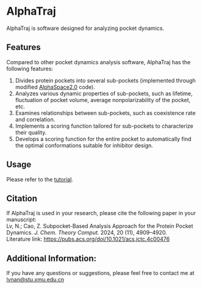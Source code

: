 # AlphaTraj

AlphaTraj is software designed for analyzing pocket dynamics. 

## Features

Compared to other pocket dynamics analysis software, AlphaTraj has the following features:

1. Divides protein pockets into several sub-pockets (implemented through modified [AlphaSpace2.0](https://github.com/RedesignScience/AlphaSpace2/tree/master) code).
2. Analyzes various dynamic properties of sub-pockets, such as lifetime, fluctuation of pocket volume, average nonpolarizability of the pocket, etc.
3. Examines relationships between sub-pockets, such as coexistence rate and correlation.
4. Implements a scoring function tailored for sub-pockets to characterize their quality.
5. Develops a scoring function for the entire pocket to automatically find the optimal conformations suitable for inhibitor design.

## Usage

Please refer to the [tutorial](./tutorial/AlphaTrajTutorial_ENG.md).

## Citation

If AlphaTraj is used in your research, please cite the following paper in your manuscript:  
Lv, N.; Cao, Z. Subpocket-Based Analysis Approach for the Protein Pocket Dynamics. *J. Chem. Theory Comput.* 2024, 20 (11), 4909–4920.  
Literature link: https://pubs.acs.org/doi/10.1021/acs.jctc.4c00476

## Additional Information:
If you have any questions or suggestions, please feel free to contact me at lvnan@stu.xmu.edu.cn